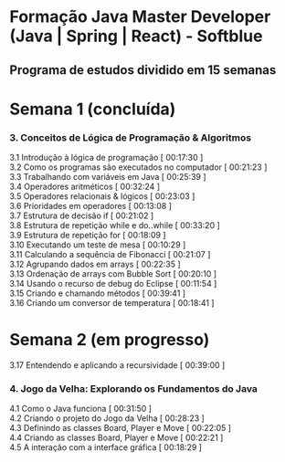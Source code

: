 # Formação Java Master Developer (Java | Spring | React) - Softblue
## Programa de estudos dividido em 15 semanas

# Semana 1 (concluída)
### 3.    Conceitos de Lógica de Programação & Algoritmos <br />

3.1  Introdução à lógica de programação [ 00:17:30 ]<br />
3.2  Como os programas são executados no computador [ 00:21:23 ]<br />
3.3  Trabalhando com variáveis em Java [ 00:25:39 ]<br />
3.4  Operadores aritméticos [ 00:32:24 ]<br />
3.5  Operadores relacionais & lógicos [ 00:23:03 ]<br />
3.6  Prioridades em operadores [ 00:13:08 ]<br />
3.7  Estrutura de decisão if [ 00:21:02 ]<br />
3.8  Estrutura de repetição while e do..while [ 00:33:20 ]<br />
3.9  Estrutura de repetição for [ 00:18:09 ]<br />
3.10 Executando um teste de mesa [ 00:10:29 ]<br />
3.11 Calculando a sequência de Fibonacci [ 00:21:07 ]<br />
3.12 Agrupando dados em arrays [ 00:22:35 ]<br />
3.13 Ordenação de arrays com Bubble Sort [ 00:20:10 ]<br />
3.14 Usando o recurso de debug do Eclipse [ 00:11:54 ]<br />
3.15 Criando e chamando métodos [ 00:39:41 ]<br />
3.16 Criando um conversor de temperatura [ 00:18:41 ]<br />

# Semana 2 (em progresso)

3.17 Entendendo e aplicando a recursividade [ 00:39:00 ]

### 4. Jogo da Velha: Explorando os Fundamentos do Java
4.1 Como o Java funciona [ 00:31:50 ]<br />
4.2 Criando o projeto do Jogo da Velha [ 00:28:23 ]<br />
4.3 Definindo as classes Board, Player e Move [ 00:22:05 ]<br />
4.4 Criando as classes Board, Player e Move [ 00:22:21 ]<br />
4.5 A interação com a interface gráfica [ 00:18:29 ]<br />
